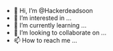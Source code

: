 - 👋 Hi, I’m @Hackerdeadsoon
- 👀 I’m interested in ...
- 🌱 I’m currently learning ...
- 💞️ I’m looking to collaborate on ...
- 📫 How to reach me ...

<!---
Hackerdeadsoon/Hackerdeadsoon is a ✨ special ✨ repository because its `README.md` (this file) appears on your GitHub profile.
You can click the Preview link to take a look at your changes.
--->
